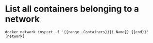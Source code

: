 # List all containers belonging to a network

`docker network inspect -f '{{range .Containers}}{{.Name}} {{end}}' [network]`
